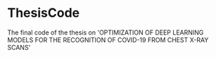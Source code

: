 # ThesisCode
The final code of the thesis on 'OPTIMIZATION OF DEEP LEARNING MODELS FOR THE RECOGNITION OF COVID-19 FROM CHEST X-RAY SCANS'
